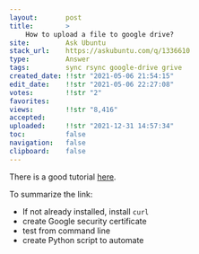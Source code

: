 ```yaml
---
layout:       post
title:        >
    How to upload a file to google drive?
site:         Ask Ubuntu
stack_url:    https://askubuntu.com/q/1336610
type:         Answer
tags:         sync rsync google-drive grive
created_date: !!str "2021-05-06 21:54:15"
edit_date:    !!str "2021-05-06 22:27:08"
votes:        !!str "2"
favorites:    
views:        !!str "8,416"
accepted:     
uploaded:     !!str "2021-12-31 14:57:34"
toc:          false
navigation:   false
clipboard:    false
---
```


There is a good tutorial [here](https://towardsdatascience.com/uploading-files-to-google-drive-directly-from-the-terminal-using-curl-2b89db28bb06).

To summarize the link:

- If not already installed, install `curl`
- create Google security certificate
- test from command line
- create Python script to automate


